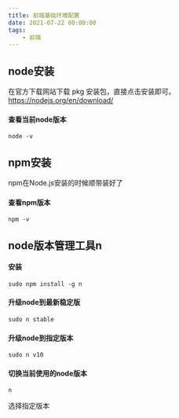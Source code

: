 ```yaml
---
title: 前端基础环境配置
date: 2021-07-22 00:00:00
tags:
    - 前端
---
```


## node安装
在官方下载网站下载 pkg 安装包，直接点击安装即可。https://nodejs.org/en/download/

#### 查看当前node版本
```shell
node -v 
```

## npm安装
npm在Node.js安装的时候顺带装好了

#### 查看npm版本
```shell
npm -v
```

## node版本管理工具n
#### 安装
```shell
sudo npm install -g n
```


#### 升级node到最新稳定版
```shell
sudo n stable
```

#### 升级node到指定版本
```shell
sudo n v10
```

#### 切换当前使用的node版本
```shell
n
```
选择指定版本

